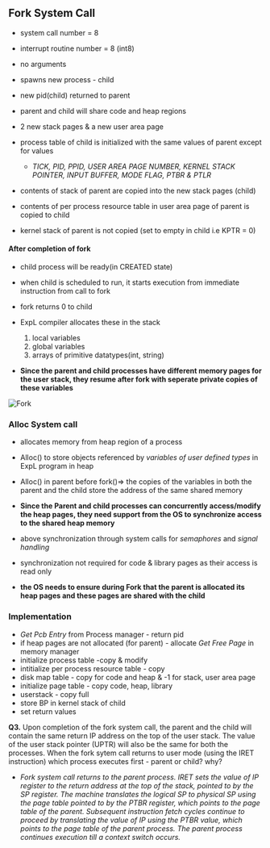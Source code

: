 ## Fork System Call

- system call number = 8
- interrupt routine number = 8 (int8)
- no arguments

- spawns new process - child
- new pid(child) returned to parent
- parent and child will share code and heap regions
- 2 new stack pages & a new user area page

- process table of child is initialized with the same values of parent except for values
    - *TICK, PID, PPID, USER AREA PAGE NUMBER, KERNEL STACK POINTER, INPUT BUFFER, MODE FLAG, PTBR & PTLR*

- contents of stack of parent are copied into the new stack pages (child)

- contents of per process resource table in user area page of parent is copied to child

- kernel stack of parent is not copied (set to empty in child i.e KPTR = 0)

#### After completion of fork
- child process will be ready(in CREATED state)
- when child is scheduled to run, it starts execution from immediate instruction from call to fork
- fork returns 0 to child

- ExpL compiler allocates these in the stack
    1. local variables
    2. global variables
    3. arrays of primitive datatypes(int, string)

- **Since the parent and child processes have different memory pages for the user stack, they resume after fork with seperate private copies of these variables**

![Fork](https://exposnitc.github.io/img/roadmap/fork.png)

### Alloc System call

- allocates memory from heap region of a process
- Alloc() to store objects referenced by *variables of user defined types* in ExpL program in heap

- Alloc() in parent before fork()=> the copies of the variables in both the parent and the child store the address of the same shared memory

- **Since the Parent and child processes can concurrently access/modify the heap pages, they need support from the OS to synchronize access to the shared heap memory**

- above synchronization through system calls for *semaphores* and *signal handling*

- synchronization not required for code  & library pages as their access is read only

- **the OS needs to ensure during Fork that the parent is allocated its heap pages and these pages are shared with the child**

### Implementation
- *Get Pcb Entry* from Process manager - return pid
- if heap pages are not allocated (for parent) - allocate *Get Free Page* in memory manager
- initialize process table -copy &  modify
- intitialize per process resource table - copy
- disk map table - copy for code and heap & -1 for stack, user area page
- initialize page table - copy code, heap, library
- userstack - copy full
- store BP in kernel stack of child
- set return values

**Q3.** Upon completion of the fork system call, the parent and the child will contain the same return IP address on the top of the user stack. The value of the user stack pointer (UPTR) will also be the same for both the processes. When the fork sytem call returns to user mode (using the IRET instruction) which process executes first - parent or child? why?

- *Fork system call returns to the parent process. IRET sets the value of IP register to the return address at the top of the stack, pointed to by the SP register. The machine translates the logical SP to physical SP using the page table pointed to by the PTBR register, which points to the page table of the parent. Subsequent instruction fetch cycles continue to proceed by translating the value of IP using the PTBR value, which points to the page table of the parent process. The parent process continues execution till a context switch occurs.*